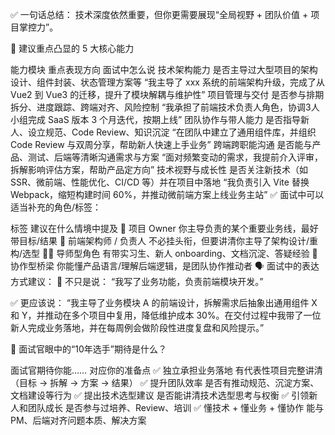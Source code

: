 ✅ 一句话总结：
技术深度依然重要，但你更需要展现“全局视野 + 团队价值 + 项目掌控力”。

🎯 建议重点凸显的 5 大核心能力

能力模块	重点表现方向	面试中怎么说
技术架构能力	是否主导过大型项目的架构设计、组件封装、状态管理方案等	“我主导了 xxx 系统的前端架构升级，完成了从 Vue2 到 Vue3 的迁移，提升了模块解耦与维护性”
项目管理与交付	是否参与排期拆分、进度跟踪、跨端对齐、风险控制	“我承担了前端技术负责人角色，协调3人小组完成 SaaS 版本 3 个月迭代，按期上线”
团队协作与带人能力	是否指导新人、设立规范、Code Review、知识沉淀	“在团队中建立了通用组件库，并组织 Code Review 与双周分享，帮助新人快速上手业务”
跨端跨职能沟通	是否能与产品、测试、后端等清晰沟通需求与方案	“面对频繁变动的需求，我提前介入评审，拆解影响评估方案，帮助产品定方向”
技术视野与成长性	是否关注新技术（如 SSR、微前端、性能优化、CI/CD 等）并在项目中落地	“我负责引入 Vite 替换 Webpack，缩短构建时间 60%，并推动微前端方案上线业务主站”
✅ 面试中可以适当补充的角色/标签：

标签	建议在什么情境中提及
🎯 项目 Owner	你主导负责的某个重要业务线，最好带目标/结果
🧱 前端架构师 / 负责人	不必挂头衔，但要讲清你主导了架构设计/重构/选型
👨‍🏫 导师型角色	有带实习生、新人 onboarding、文档沉淀、答疑经验
🧩 协作型桥梁	你能懂产品语言/理解后端逻辑，是团队协作推动者
🗣 面试中的表达方式建议：
🚫 不只是说：
“我写了业务功能，负责前端模块开发。”

✅ 更应该说：
“我主导了业务模块 A 的前端设计，拆解需求后抽象出通用组件 X 和 Y，并推动在多个项目中复用，降低维护成本 30%。在交付过程中我带了一位新人完成业务落地，并在每周例会做阶段性进度复盘和风险提示。”

🧠 面试官眼中的“10年选手”期待是什么？

面试官期待你能……	对应你的准备点
✅ 独立承担业务落地	有代表性项目完整讲清（目标 → 拆解 → 方案 → 结果）
✅ 提升团队效率	是否有推动规范、沉淀方案、文档建设等行为
✅ 提出技术选型建议	是否能讲清技术选型思考与权衡
✅ 引领新人和团队成长	是否参与过培养、Review、培训
✅ 懂技术 + 懂业务 + 懂协作	能与 PM、后端对齐问题本质、解决方案